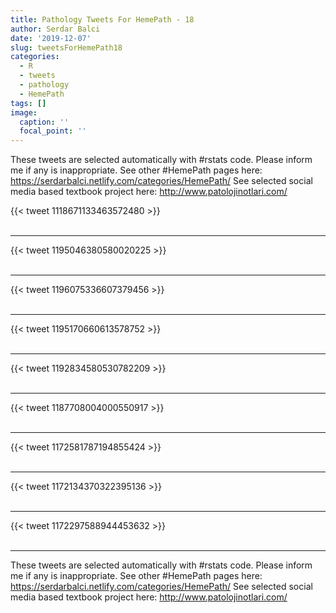 ```yaml
---
title: Pathology Tweets For HemePath - 18
author: Serdar Balci
date: '2019-12-07'
slug: tweetsForHemePath18
categories:
  - R
  - tweets
  - pathology
  - HemePath
tags: []
image:
  caption: ''
  focal_point: ''
---
```



These tweets are selected automatically with #rstats code. Please inform me if any is inappropriate.
See other #HemePath pages here: https://serdarbalci.netlify.com/categories/HemePath/ 
See selected social media based textbook project here: http://www.patolojinotlari.com/

{{< tweet 1118671133463572480 >}}
<br>
<br>
<hr>
{{< tweet 1195046380580020225 >}}
<br>
<br>
<hr>
{{< tweet 1196075336607379456 >}}
<br>
<br>
<hr>
{{< tweet 1195170660613578752 >}}
<br>
<br>
<hr>
{{< tweet 1192834580530782209 >}}
<br>
<br>
<hr>
{{< tweet 1187708004000550917 >}}
<br>
<br>
<hr>
{{< tweet 1172581787194855424 >}}
<br>
<br>
<hr>
{{< tweet 1172134370322395136 >}}
<br>
<br>
<hr>
{{< tweet 1172297588944453632 >}}
<br>
<br>
<hr>


These tweets are selected automatically with #rstats code. Please inform me if any is inappropriate.
See other #HemePath pages here: https://serdarbalci.netlify.com/categories/HemePath/ 
See selected social media based textbook project here: http://www.patolojinotlari.com/
